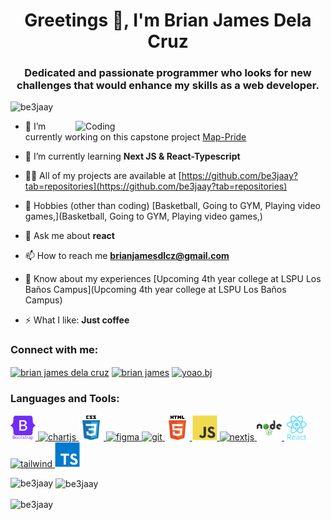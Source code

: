<h1 align="center">Greetings 👋, I'm Brian James Dela Cruz</h1>
<h3 align="center">Dedicated and passionate programmer who looks for new challenges that would enhance my skills as a web developer.</h3>
<p align="left"> <img src="https://komarev.com/ghpvc/?username=be3jaay&label=Profile%20views&color=0e75b6&style=flat" alt="be3jaay" /> </p>
<img align="right" alt="Coding" width="400" src="https://cdn.dribbble.com/users/2344801/screenshots/4774578/alphatestersanimation2.gif">

- 🔭 I’m currently working on this capstone project [Map-Pride](https://github.com/be3jaay/Map-Pride)

- 🌱 I’m currently learning **Next JS & React-Typescript**

- 👨‍💻 All of my projects are available at [https://github.com/be3jaay?tab=repositories](https://github.com/be3jaay?tab=repositories)

- 📝 Hobbies (other than coding) [Basketball, Going to GYM, Playing video games,](Basketball, Going to GYM, Playing video games,)

- 💬 Ask me about **react**

- 📫 How to reach me **brianjamesdlcz@gmail.com**

- 📄 Know about my experiences [Upcoming 4th year college at LSPU Los Baños Campus](Upcoming 4th year college at LSPU Los Baños Campus)

- ⚡ What I like: **Just coffee**

<h3 align="left">Connect with me:</h3>
<p align="left">
<a href="https://linkedin.com/in/brian james dela cruz" target="blank"><img align="center" src="https://raw.githubusercontent.com/rahuldkjain/github-profile-readme-generator/master/src/images/icons/Social/linked-in-alt.svg" alt="brian james dela cruz" height="30" width="40" /></a>
<a href="https://fb.com/brian james" target="blank"><img align="center" src="https://raw.githubusercontent.com/rahuldkjain/github-profile-readme-generator/master/src/images/icons/Social/facebook.svg" alt="brian james" height="30" width="40" /></a>
<a href="https://instagram.com/yoao.bj" target="blank"><img align="center" src="https://raw.githubusercontent.com/rahuldkjain/github-profile-readme-generator/master/src/images/icons/Social/instagram.svg" alt="yoao.bj" height="30" width="40" /></a>
</p>

<h3 align="left">Languages and Tools:</h3>
<p align="left"> <a href="https://getbootstrap.com" target="_blank" rel="noreferrer"> <img src="https://raw.githubusercontent.com/devicons/devicon/master/icons/bootstrap/bootstrap-plain-wordmark.svg" alt="bootstrap" width="40" height="40"/> </a> <a href="https://www.chartjs.org" target="_blank" rel="noreferrer"> <img src="https://www.chartjs.org/media/logo-title.svg" alt="chartjs" width="40" height="40"/> </a> <a href="https://www.w3schools.com/css/" target="_blank" rel="noreferrer"> <img src="https://raw.githubusercontent.com/devicons/devicon/master/icons/css3/css3-original-wordmark.svg" alt="css3" width="40" height="40"/> </a> <a href="https://www.figma.com/" target="_blank" rel="noreferrer"> <img src="https://www.vectorlogo.zone/logos/figma/figma-icon.svg" alt="figma" width="40" height="40"/> </a> <a href="https://git-scm.com/" target="_blank" rel="noreferrer"> <img src="https://www.vectorlogo.zone/logos/git-scm/git-scm-icon.svg" alt="git" width="40" height="40"/> </a> <a href="https://www.w3.org/html/" target="_blank" rel="noreferrer"> <img src="https://raw.githubusercontent.com/devicons/devicon/master/icons/html5/html5-original-wordmark.svg" alt="html5" width="40" height="40"/> </a> <a href="https://developer.mozilla.org/en-US/docs/Web/JavaScript" target="_blank" rel="noreferrer"> <img src="https://raw.githubusercontent.com/devicons/devicon/master/icons/javascript/javascript-original.svg" alt="javascript" width="40" height="40"/> </a> <a href="https://nextjs.org/" target="_blank" rel="noreferrer"> <img src="https://cdn.worldvectorlogo.com/logos/nextjs-2.svg" alt="nextjs" width="40" height="40"/> </a> <a href="https://nodejs.org" target="_blank" rel="noreferrer"> <img src="https://raw.githubusercontent.com/devicons/devicon/master/icons/nodejs/nodejs-original-wordmark.svg" alt="nodejs" width="40" height="40"/> </a> <a href="https://reactjs.org/" target="_blank" rel="noreferrer"> <img src="https://raw.githubusercontent.com/devicons/devicon/master/icons/react/react-original-wordmark.svg" alt="react" width="40" height="40"/> </a> <a href="https://tailwindcss.com/" target="_blank" rel="noreferrer"> <img src="https://www.vectorlogo.zone/logos/tailwindcss/tailwindcss-icon.svg" alt="tailwind" width="40" height="40"/> </a> <a href="https://www.typescriptlang.org/" target="_blank" rel="noreferrer"> <img src="https://raw.githubusercontent.com/devicons/devicon/master/icons/typescript/typescript-original.svg" alt="typescript" width="40" height="40"/> </a> </p>

<p><img align="left" src="https://github-readme-stats.vercel.app/api/top-langs?username=be3jaay&show_icons=true&locale=en&layout=compact" alt="be3jaay" /></p>

<p>&nbsp;<img align="center" src="https://github-readme-stats.vercel.app/api?username=be3jaay&show_icons=true&locale=en" alt="be3jaay" /></p>

<p><img align="center" src="https://github-readme-streak-stats.herokuapp.com/?user=be3jaay&" alt="be3jaay" /></p>
